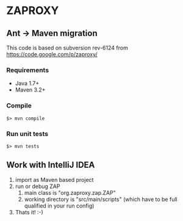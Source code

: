 
# ZAPROXY

## Ant -> Maven migration

This code is based on subversion rev-6124 from https://code.google.com/p/zaproxy/

### Requirements

* Java 1.7+
* Maven 3.2+

### Compile

```
$> mvn compile
```

### Run unit tests

```
$> mvn tests
```

## Work with IntelliJ IDEA

1. import as Maven based project
2. run or debug ZAP
   1. main class is "org.zaproxy.zap.ZAP"
   2. working directory is "src/main/scripts" (which have to be full qualified in your run config)
3. Thats it! :-)